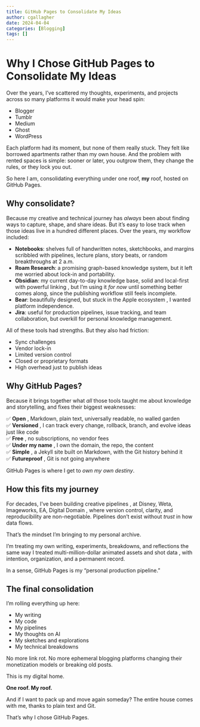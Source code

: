 ```yaml
---
title: GitHub Pages to Consolidate My Ideas
author: cgallagher
date: 2024-04-04
categories: [Blogging]
tags: []
---
```


# Why I Chose GitHub Pages to Consolidate My Ideas

Over the years, I’ve scattered my thoughts, experiments, and projects across so many platforms it would make your head spin:  

- Blogger  
- Tumblr  
- Medium  
- Ghost  
- WordPress  

Each platform had its moment, but none of them really stuck. They felt like borrowed apartments rather than my own house. And the problem with rented spaces is simple: sooner or later, you outgrow them, they change the rules, or they lock you out.  

So here I am, consolidating everything under one roof, **my** roof, hosted on GitHub Pages.  

## Why consolidate?

Because my creative and technical journey has *always* been about finding ways to capture, shape, and share ideas. But it’s easy to lose track when those ideas live in a hundred different places. Over the years, my workflow included:  

- **Notebooks**: shelves full of handwritten notes, sketchbooks, and margins scribbled with pipelines, lecture plans, story beats, or random breakthroughs at 2 a.m.  
- **Roam Research**: a promising graph-based knowledge system, but it left me worried about lock-in and portability.  
- **Obsidian**: my current day-to-day knowledge base, solid and local-first with powerful linking ,  but I’m using it *for now* until something better comes along, since the publishing workflow still feels incomplete.  
- **Bear**: beautifully designed, but stuck in the Apple ecosystem ,  I wanted platform independence.  
- **Jira**: useful for production pipelines, issue tracking, and team collaboration, but overkill for personal knowledge management.  

All of these tools had strengths. But they also had friction:  

- Sync challenges  
- Vendor lock-in  
- Limited version control  
- Closed or proprietary formats  
- High overhead just to publish ideas  

## Why GitHub Pages?

Because it brings together what *all* those tools taught me about knowledge and storytelling, and fixes their biggest weaknesses:  

✅ **Open** ,  Markdown, plain text, universally readable, no walled garden  
✅ **Versioned** ,  I can track every change, rollback, branch, and evolve ideas just like code  
✅ **Free** ,  no subscriptions, no vendor fees  
✅ **Under my name** ,  I own the domain, the repo, the content  
✅ **Simple** ,  a Jekyll site built on Markdown, with the Git history behind it  
✅ **Futureproof** ,  Git is not going anywhere  

GitHub Pages is where I get to *own my own destiny*.  

## How this fits my journey

For decades, I’ve been building creative pipelines ,  at Disney, Weta, Imageworks, EA, Digital Domain ,  where version control, clarity, and reproducibility are non-negotiable. Pipelines don’t exist without *trust* in how data flows.  

That’s the mindset I’m bringing to my personal archive.  

I’m treating my own writing, experiments, breakdowns, and reflections the same way I treated multi-million-dollar animated assets and shot data ,  with intention, organization, and a permanent record.  

In a sense, GitHub Pages is my “personal production pipeline.”  

## The final consolidation

I’m rolling everything up here:  

- My writing  
- My code  
- My pipelines  
- My thoughts on AI  
- My sketches and explorations  
- My technical breakdowns  

No more link rot. No more ephemeral blogging platforms changing their monetization models or breaking old posts.  

This is my digital home.  

**One roof. My roof.**  

And if I want to pack up and move again someday? The entire house comes with me, thanks to plain text and Git.  

That’s why I chose GitHub Pages.
